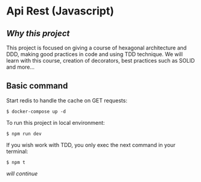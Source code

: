 # Api Rest (Javascript)

## _Why this project_

This project is focused on giving a course of hexagonal architecture and DDD, making good practices in code and using TDD technique. We will learn with this course, creation of decorators, best practices such as SOLID and more...

## Basic command

Start redis to handle the cache on GET requests:

```shell
$ docker-compose up -d
```

To run this project in local environment:

```shell
$ npm run dev
```

If you wish work with TDD, you only exec the next command in your terminal:

```shell
$ npm t
```

_will continue_
